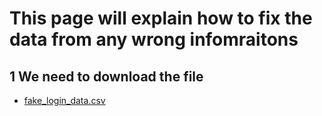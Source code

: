 # This page will explain how to fix the data from any wrong infomraitons

## 1 We need to download the file
* [fake_login_data.csv](https://github.com/user-attachments/files/19682913/fake_login_data.csv)
